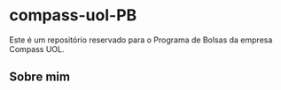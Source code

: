 # compass-uol-PB
Este é um repositório reservado para o Programa de Bolsas da empresa Compass UOL.

## Sobre mim


